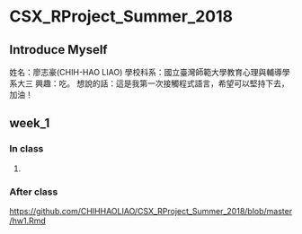 # CSX_RProject_Summer_2018
## Introduce Myself
姓名：廖志豪(CHIH-HAO LIAO)
學校科系：國立臺灣師範大學教育心理與輔導學系大三
興趣：吃。
想說的話：這是我第一次接觸程式語言，希望可以堅持下去，加油！

## week_1
### In class
1.
	
### After class

	
https://github.com/CHIHHAOLIAO/CSX_RProject_Summer_2018/blob/master/hw1.Rmd
